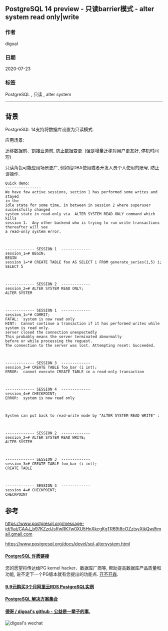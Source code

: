 ## PostgreSQL 14 preview - 只读barrier模式 - alter system read only|write  
  
### 作者  
digoal  
  
### 日期  
2020-07-23  
  
### 标签  
PostgreSQL , 只读 ,  alter system    
  
----  
  
## 背景  
PostgreSQL 14支持将数据库设置为只读模式.    
  
应用场景:  
  
迁移数据前、割接业务前, 防止数据变更. (但是增量迁移对用户更友好, 停机时间短)  
  
只读角色可能应用场景更广, 例如给DBA使用或者开发人员个人使用的账号, 防止误操作.   
  
```  
Quick demo:  
----------------  
We have few active sessions, section 1 has performed some writes and stayed  
in the  
idle state for some time, in between in session 2 where superuser  
successfully changed  
system state in read-only via  ALTER SYSTEM READ ONLY command which kills  
session 1.  Any other backend who is trying to run write transactions  
thereafter will see  
a read-only system error.  
  
  
  
------------- SESSION 1  -------------  
session_1=# BEGIN;  
BEGIN  
session_1=*# CREATE TABLE foo AS SELECT i FROM generate_series(1,5) i;  
SELECT 5  
  
  
  
------------- SESSION 2  -------------  
session_2=# ALTER SYSTEM READ ONLY;  
ALTER SYSTEM  
  
  
  
------------- SESSION 1  -------------  
session_1=*# COMMIT;  
FATAL:  system is now read only  
HINT:  Cannot continue a transaction if it has performed writes while  
system is read only.  
server closed the connection unexpectedly  
This probably means the server terminated abnormally  
before or while processing the request.  
The connection to the server was lost. Attempting reset: Succeeded.  
  
  
  
------------- SESSION 3  -------------  
session_3=# CREATE TABLE foo_bar (i int);  
ERROR:  cannot execute CREATE TABLE in a read-only transaction  
  
  
  
------------- SESSION 4  -------------  
session_4=# CHECKPOINT;  
ERROR:  system is now read only  
  
  
  
System can put back to read-write mode by "ALTER SYSTEM READ WRITE" :  
  
  
  
------------- SESSION 2  -------------  
session_2=# ALTER SYSTEM READ WRITE;  
ALTER SYSTEM  
  
  
  
------------- SESSION 3  -------------  
session_3=# CREATE TABLE foo_bar (i int);  
CREATE TABLE  
  
  
  
------------- SESSION 4  -------------  
session_4=# CHECKPOINT;  
CHECKPOINT  
```  
  
## 参考
https://www.postgresql.org/message-id/flat/CAAJ_b97KZzdJsffwRK7w0XU5HnXkcgKgTR69t8cOZztsyXjkQw@mail.gmail.com  
  
https://www.postgresql.org/docs/devel/sql-altersystem.html  
  
  
  
  
  
  
  
  
  
  
  
  
  
  
  
  
  
  
  
  
  
  
  
  
  
  
  
  
  
  
  
  
  
  
  
  
  
  
  
  
  
  
  
  
#### [PostgreSQL 许愿链接](https://github.com/digoal/blog/issues/76 "269ac3d1c492e938c0191101c7238216")
您的愿望将传达给PG kernel hacker、数据库厂商等, 帮助提高数据库产品质量和功能, 说不定下一个PG版本就有您提出的功能点. [开不开森](https://github.com/digoal/blog/issues/76 "269ac3d1c492e938c0191101c7238216").  
  
  
#### [9.9元购买3个月阿里云RDS PostgreSQL实例](https://www.aliyun.com/database/postgresqlactivity "57258f76c37864c6e6d23383d05714ea")
  
  
#### [PostgreSQL 解决方案集合](https://yq.aliyun.com/topic/118 "40cff096e9ed7122c512b35d8561d9c8")
  
  
#### [德哥 / digoal's github - 公益是一辈子的事.](https://github.com/digoal/blog/blob/master/README.md "22709685feb7cab07d30f30387f0a9ae")
  
  
![digoal's wechat](../pic/digoal_weixin.jpg "f7ad92eeba24523fd47a6e1a0e691b59")
  
